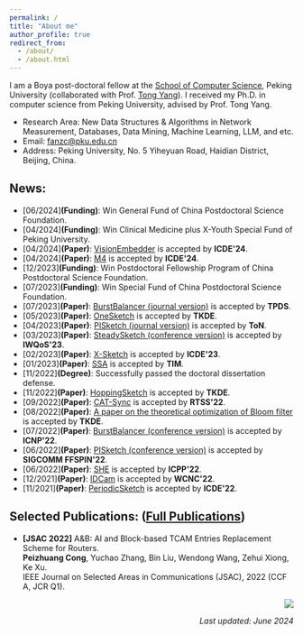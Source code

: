 ```yaml
---
permalink: /
title: "About me"
author_profile: true
redirect_from: 
  - /about/
  - /about.html
---
```


 I am a Boya post-doctoral fellow at the [School of Computer Science](https://cs.pku.edu.cn/), Peking University (collaborated with Prof. [Tong Yang](https://yangtonghome.github.io/)). I received my Ph.D. in computer science from Peking University, advised by Prof. Tong Yang.
- Research Area: New Data Structures & Algorithms in Network Measurement, Databases, Data Mining, Machine Learning, LLM, and etc.
- Email: fanzc@pku.edu.cn
- Address: Peking University, No. 5 Yiheyuan Road, Haidian District, Beijing, China.

## News: 
- [06/2024]**(Funding)**: Win General Fund of China Postdoctoral Science Foundation.
- [04/2024]**(Funding)**: Win Clinical Medicine plus X-Youth Special Fund of Peking University.
- [04/2024]**(Paper)**: [VisionEmbedder](../files/VisionEmbedder.pdf) is accepted by **ICDE'24**.
- [04/2024]**(Paper)**: [M4](../files/M4.pdf) is accepted by **ICDE'24**.
- [12/2023]**(Funding)**: Win Postdoctoral Fellowship Program of China Postdoctoral Science Foundation.
- [07/2023]**(Funding)**: Win Special Fund of China Postdoctoral Science Foundation.
- [07/2023]**(Paper)**: [BurstBalancer (journal version)](../files/BurstBalancer_TPDS.pdf) is accepted by **TPDS**.
- [05/2023]**(Paper)**: [OneSketch](../files/OneSketch.pdf) is accepted by **TKDE**.
- [04/2023]**(Paper)**: [PISketch (journal version)](../files/PISketch_ToN.pdf) is accepted by **ToN**.
- [03/2023]**(Paper)**: [SteadySketch (conference version)](../files/SteadySketch_IWQoS.pdf) is accepted by **IWQoS'23**.
- [02/2023]**(Paper)**: [X-Sketch](../files/X-Sketch.pdf) is accepted by **ICDE'23**.
- [01/2023]**(Paper)**: [SSA](../files/SSA.pdf) is accepted by **TIM**.
- [11/2022]**(Degree)**: Successfully passed the doctoral dissertation defense.
- [11/2022]**(Paper)**: [HoppingSketch](../files/HoppingSketch.pdf) is accepted by **TKDE**.
- [09/2022]**(Paper)**: [CAT-Sync](../files/CAT-Sync.pdf) is accepted by **RTSS'22**.
- [08/2022]**(Paper)**: [A paper on the theoretical optimization of Bloom filter](../files/BloomFilter-FP.pdf) is accepted by **TKDE**.
- [07/2022]**(Paper)**: [BurstBalancer (conference version)](../files/BurstBalancer_ICNP.pdf) is accepted by **ICNP'22**.
- [06/2022]**(Paper)**: [PISketch (conference version)](../files/PISketch_SIGCOMMW.pdf) is accepted by **SIGCOMM FFSPIN'22**.
- [06/2022]**(Paper)**: [SHE](../files/SHE.pdf) is accepted by **ICPP'22**.
- [12/2021]**(Paper)**: [IDCam](../files/IDCam.pdf) is accepted by **WCNC'22**.
- [11/2021]**(Paper)**: [PeriodicSketch](../files/PeriodicSketch.pdf) is accepted by **ICDE'22**.

## Selected Publications: ([Full Publications](/publications/))
- **[JSAC 2022]** A&B: AI and Block-based TCAM Entries Replacement Scheme for Routers.  
  **Peizhuang Cong**, Yuchao Zhang, Bin Liu, Wendong Wang, Zehui Xiong, Ke Xu.  
  IEEE Journal on Selected Areas in Communications (JSAC), 2022 (CCF A, JCR Q1).


<p align='right'><a href="https://clustrmaps.com/site/1boab" title="Visit tracker"><img src="//www.clustrmaps.com/map_v2.png?d=V70tYWiC2S5od54kyB_gryHlu06cB7tlRQksWmTnQzk&cl=ffffff"></a></p>

<p align='right'><i>Last updated: June 2024</i></p>
